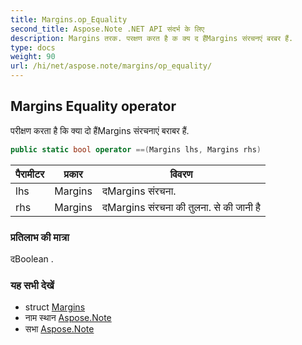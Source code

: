 ```yaml
---
title: Margins.op_Equality
second_title: Aspose.Note .NET API संदर्भ के लिए
description: Margins तरक. परक्षण करत है क क्य द हैंMargins संरचनएं बरबर हैं.
type: docs
weight: 90
url: /hi/net/aspose.note/margins/op_equality/
---
```

## Margins Equality operator

परीक्षण करता है कि क्या दो हैंMargins संरचनाएं बराबर हैं.

```csharp
public static bool operator ==(Margins lhs, Margins rhs)
```

| पैरामीटर | प्रकार | विवरण |
| --- | --- | --- |
| lhs | Margins | दMargins संरचना. |
| rhs | Margins | दMargins संरचना की तुलना. से की जानी है |

### प्रतिलाभ की मात्रा

दBoolean .

### यह सभी देखें

* struct [Margins](../)
* नाम स्थान [Aspose.Note](../../margins/)
* सभा [Aspose.Note](../../../)


